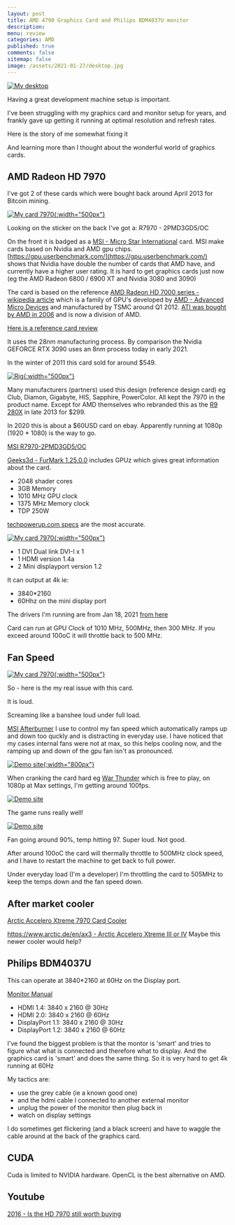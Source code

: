 ```yaml
---
layout: post
title: AMD 4790 Graphics Card and Philips BDM4037U monitor 
description: 
menu: review
categories: AMD 
published: true 
comments: false     
sitemap: false
image: /assets/2021-01-27/desktop.jpg
---
```


[![My desktop](/assets/2021-01-27/desktop.jpg "My desktop")](/assets/2021-01-27/desktop.jpg)

Having a great development machine setup is important. 

I've been struggling with my graphics card and monitor setup for years, and frankly gave up getting it running at optimal resolution and refresh rates.

Here is the story of me somewhat fixing it

And learning more than I thought about the wonderful world of graphics cards.


## AMD Radeon HD 7970

I've got 2 of these cards which were bought back around April 2013 for Bitcoin mining.

[![My card 7970](/assets/2021-01-27/msi.jpg "7970"){:width="500px"}](/assets/2021-01-27/msi.jpg)

Looking on the sticker on the back I've got a: R7970 - 2PMD3GD5/OC

On the front it is badged as a [MSI - Micro Star International](https://en.wikipedia.org/wiki/Micro-Star_International) card. MSI make cards based on Nvidia and AMD gpu chips. [https://gpu.userbenchmark.com/](https://gpu.userbenchmark.com/) shows that Nvidia have double the number of cards that AMD have, and currently have a higher user rating. It is hard to get graphics cards just now (eg the AMD Radeon 6800 / 6900 XT and Nvidia 3080 and 3090)

The card is based on the reference [AMD Radeon HD 7000 series - wikipedia article](https://en.wikipedia.org/wiki/Radeon_HD_7000_series) which is a family of GPU's developed by [AMD - Advanced Micro Devices](https://en.wikipedia.org/wiki/Advanced_Micro_Devices) and manufactured by TSMC around Q1 2012. [ATI was bought by AMD in 2006](https://en.wikipedia.org/wiki/ATI_Technologies) and is now a division of AMD. 

[Here is a reference card review](https://www.tweaktown.com/reviews/4510/amd_radeon_hd_7970_3gb_reference_video_card_review/index.html)

It uses the 28nm manufacturing process. By comparison the Nvidia GEFORCE RTX 3090 uses an 8nm process today in early 2021.

In the winter of 2011 this card sold for around $549.

[![Rig](/assets/2021-01-27/rig.jpg "rig"){:width="500px"}](/assets/2021-01-27/rig.jpg)

Many manufacturers (partners) used this design (reference design card) eg Club, Diamon, Gigabyte, HIS, Sapphire, PowerColor. All kept the 7970 in the product name. Except for AMD themselves who rebranded this as the [R9 280X](https://www.techpowerup.com/gpu-specs/radeon-r9-280x.c2398) in late 2013 for $299.

In 2020 this is about a $60USD card on ebay. Apparently running at 1080p (1920 * 1080) is the way to go. 

[MSI R7970-2PMD3GD5/OC](https://www.msi.com/Graphics-Card/R79702PMD3GD5OC/Specification)

[Geeks3d - FurMark 1.25.0.0](https://www.geeks3d.com/dlz/#gpu_benchmarks) includes GPUz which gives great information about the card.

- 2048 shader cores
- 3GB Memory
- 1010 MHz GPU clock
- 1375 MHz Memory clock
- TDP 250W

[techpowerup.com specs](https://www.techpowerup.com/gpu-specs/msi-hd-7970-oc.b339) are the most accurate.

[![My card 7970](/assets/2021-01-27/outputs.jpg "7970"){:width="500px"}](/assets/2021-01-27/outputs.jpg)

- 1 DVI Dual link DVI-I x 1
- 1 HDMI version 1.4a
- 2 Mini displayport version 1.2

It can output at 4k ie:

- 3840*2160
- 60Hhz on the mini display port

The drivers I'm running are from Jan 18, 2021 [from here](https://www.amd.com/en/support/graphics/amd-radeon-hd/amd-radeon-hd-7000-series/amd-radeon-hd-7970)

Card can run at GPU Clock of 1010 MHz, 500MHz, then 300 MHz. If you exceed around 100oC it will throttle back to 500 MHz.

## Fan Speed

[![My card 7970](/assets/2021-01-27/inside.jpg "7970"){:width="500px"}](/assets/2021-01-27/inside.jpg)

So - here is the my real issue with this card.

It is loud.

Screaming like a banshee loud under full load.


[MSI Afterburner](https://www.msi.com/Landing/afterburner) I use to control my fan speed which automatically ramps up and down too quckly and is distracting in everyday use. I have noticed that my cases internal fans were not at max, so this helps cooling now, and the ramping up and down of the gpu fan isn't as pronounced.

[![Demo site](/assets/2021-01-27/gamer.jpg "fan"){:width="800px"}](/assets/2021-01-27/gamer.jpg)


When cranking the card hard eg [War Thunder](https://store.steampowered.com/app/236390/War_Thunder/) which is free to play, on 1080p at Max settings, I'm getting around 100fps.

<!-- [![Demo site](/assets/2021-01-27/138.jpg "fan"){:width="800px"}](/assets/2021-01-27/138.jpg) -->
[![Demo site](/assets/2021-01-27/138.jpg "fan")](/assets/2021-01-27/138.jpg)

The game runs really well!


[![Demo site](/assets/2021-01-27/91.jpg "fan")](/assets/2021-01-27/91.jpg)

Fan going around 90%, temp hitting 97. Super loud. Not good.

After around 100oC the card will thermally throttle to 500MHz clock speed, and I have to restart the machine to get back to full power.

Under everyday load (I'm a developer) I'm throttling the card to 505MHz to keep the temps down and the fan speed down.

## After market cooler

[Arctic Accelero Xtreme 7970 Card Cooler](https://www.amazon.co.uk/Arctic-Cooling-Accelero-Xtreme-7970/dp/B0074VVK52)

[https://www.arctic.de/en/ax3 - Arctic Accelero Xtreme III or IV](https://www.arctic.de/en/ax3) Maybe this newer cooler would help?


## Philips BDM4037U

This can operate at 3840*2160 at 60Hz on the Display port.

[Monitor Manual](https://www.download.p4c.philips.com/files/b/bdm4037uw_00/bdm4037uw_00_dfu_eng.pdf)

- HDMI 1.4: 3840 x 2160 @ 30Hz
- HDMI 2.0: 3840 x 2160 @ 60Hz
- DisplayPort 1.1: 3840 x 2160 @ 30Hz
- DisplayPort 1.2: 3840 x 2160 @ 60Hz

I've found the biggest problem is that the montor is 'smart' and tries to figure what what is connected and therefore what to display. And the graphics card is 'smart' and does the same thing. So it is very hard to get 4k running at 60Hz

My tactics are:

- use the grey cable (ie a known good one)
- and the hdmi cable I connected to another external monitor
- unplug the power of the monitor then plug back in
- watch on display settings 

I do sometimes get flickering (and a black screen) and have to waggle the cable around at the back of the graphics card.

## CUDA

Cuda is limited to NVIDIA hardware. OpenCL is the best alternative on AMD.

## Youtube

[2016 - Is the HD 7970 still worth buying](https://www.youtube.com/watch?v=rpXpA-xteAI)
